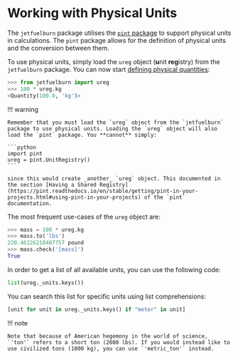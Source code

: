 # Working with Physical Units

The `jetfuelburn` package utilises the [`pint` package](https://pint.readthedocs.io/en/stable/) to support physical units in calculations. The `pint` package allows for the definition of physical units and the conversion between them.

To use physical units, simply load the `ureg` object (**u**nit **reg**istry) from the `jetfuelburn` package. You can now start [defining physical quantities](https://pint.readthedocs.io/en/stable/user/defining-quantities.html): 

```python
>>> from jetfuelburn import ureg
>>> 100 * ureg.kg
<Quantity(100.0, 'kg')>
```


!!! warning

    Remember that you must load the `ureg` object from the `jetfuelburn` package to use physical units. Loading the `ureg` object will also load the `pint` package. You **cannot** simply:

    ```python
    import pint
    ureg = pint.UnitRegistry()
    ```

    since this would create _another_ `ureg` object. This documented in the section [Having a Shared Registry](https://pint.readthedocs.io/en/stable/getting/pint-in-your-projects.html#using-pint-in-your-projects) of the `pint` documentation.

The most frequent use-cases of the `ureg` object are:

```python
>>> mass = 100 * ureg.kg
>>> mass.to('lbs')
220.46226218487757 pound
>>> mass.check('[mass]')
True
```

In order to get a list of all available units, you can use the following code:

```python
list(ureg._units.keys())
```

You can search this list for specific units using list comprehensions:

```python
[unit for unit in ureg._units.keys() if "meter" in unit]
```

!!! note

    Note that because of American hegemony in the world of science, `'ton'` refers to a short ton (2000 lbs). If you would instead like to use civilized tons (1000 kg), you can use `'metric_ton'` instead.